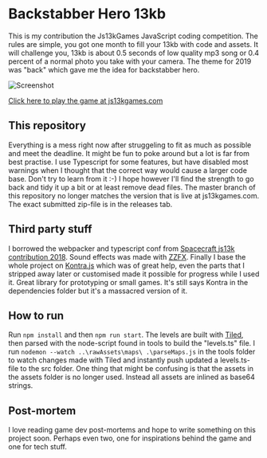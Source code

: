 # Backstabber Hero 13kb

This is my contribution the Js13kGames JavaScript coding competition. The rules are simple, you got one month to fill your 13kb with code and assets. It will challenge you, 13kb is about 0.5 seconds of low quality mp3 song or 0.4 percent of a normal photo you take with your camera. The theme for 2019 was "back" which gave me the idea for backstabber hero.

![Screenshot](https://raw.githubusercontent.com/nkholski/backstabberhero/master/gitscreenshot.png)

[Click here to play the game at js13kgames.com](https://js13kgames.com/entries/backstabber-hero)

## This repository

Everything is a mess right now after struggeling to fit as much as possible and meet the deadline. It might be fun to poke around but a lot is far from best practise. I use Typescript for some features, but have disabled most warnings when I thought that the correct way would cause a larger code base. Don't try to learn from it :-) I hope however I'll find the strength to go back and tidy it up a bit or at least remove dead files. The master branch of this repository no longer matches the version that is live at js13kgames.com. The exact submitted zip-file is in the releases tab.

## Third party stuff

I borrowed the webpacker and typescript conf from [Spacecraft js13k contribution 2018](https://github.com/tricsi/spacecraft). Sound effects was made with [ZZFX](https://zzfx.3d2k.com/). Finally I base the whole project on [Kontra.js](https://straker.github.io/kontra/) which was of great help, even the parts that I stripped away later or customised made it possible for progress while I used it. Great library for prototyping or small games. It's still says Kontra in the dependencies folder but it's a massacred version of it.

## How to run

Run `npm install` and then `npm run start`. The levels are built with [Tiled](https://www.mapeditor.org), then parsed with the node-script found in tools to build the "levels.ts" file. I run `nodemon --watch ..\rawAssets\maps\ .\parseMaps.js` in the tools folder to watch changes made with Tiled and instantly push updated a levels.ts-file to the src folder. One thing that might be confusing is that the assets in the assets folder is no longer used. Instead all assets are inlined as base64 strings.

## Post-mortem

I love reading game dev post-mortems and hope to write something on this project soon. Perhaps even two, one for inspirations behind the game and one for tech stuff.
